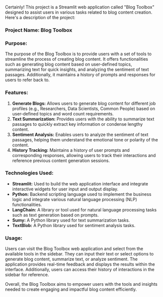 Certainly! This project is a Streamlit web application called "Blog Toolbox" designed to assist users in various tasks related to blog content creation. Here's a description of the project:

### Project Name: Blog Toolbox

### Purpose:
The purpose of the Blog Toolbox is to provide users with a set of tools to streamline the process of creating blog content. It offers functionalities such as generating blog content based on user-defined topics, summarizing text for quick insights, and analyzing the sentiment of text passages. Additionally, it maintains a history of prompts and responses for users to refer back to.

### Features:
1. **Generate Blogs:** Allows users to generate blog content for different job profiles (e.g., Researchers, Data Scientists, Common People) based on user-defined topics and word count requirements.
2. **Text Summarization:** Provides users with the ability to summarize text passages to quickly extract key information or condense lengthy content.
3. **Sentiment Analysis:** Enables users to analyze the sentiment of text passages, helping them understand the emotional tone or polarity of the content.
4. **History Tracking:** Maintains a history of user prompts and corresponding responses, allowing users to track their interactions and reference previous content generation sessions.

### Technologies Used:
- **Streamlit:** Used to build the web application interface and integrate interactive widgets for user input and output display.
- **Python:** Backend scripting language used to implement the business logic and integrate various natural language processing (NLP) functionalities.
- **LangChain:** A library or tool used for natural language processing tasks such as text generation based on prompts.
- **Sumy:** A Python library used for text summarization tasks.
- **TextBlob:** A Python library used for sentiment analysis tasks.

### Usage:
Users can visit the Blog Toolbox web application and select from the available tools in the sidebar. They can input their text or select options to generate blog content, summarize text, or analyze sentiment. The application provides real-time feedback and displays the results within the interface. Additionally, users can access their history of interactions in the sidebar for reference.

Overall, the Blog Toolbox aims to empower users with the tools and insights needed to create engaging and impactful blog content efficiently.

